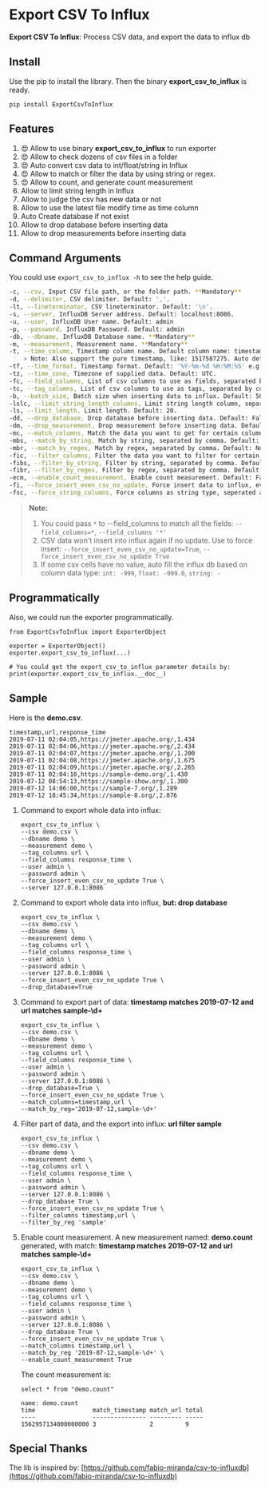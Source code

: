 Export CSV To Influx
====================

**Export CSV To Influx**: Process CSV data, and export the data to influx db

## Install

Use the pip to install the library. Then the binary **export_csv_to_influx** is ready.

```
pip install ExportCsvToInflux
```

## Features

1. :heart_eyes: Allow to use binary **export_csv_to_influx** to run exporter
2. :heart_eyes: Allow to check dozens of csv files in a folder
3. :heart_eyes: Auto convert csv data to int/float/string in Influx
4. :heart_eyes: Allow to match or filter the data by using string or regex.
5. :heart_eyes: Allow to count, and generate count measurement
6. Allow to limit string length in Influx
7. Allow to judge the csv has new data or not
8. Allow to use the latest file modify time as time column
9. Auto Create database if not exist
10. Allow to drop database before inserting data
11. Allow to drop measurements before inserting data

## Command Arguments

You could use `export_csv_to_influx -h` to see the help guide.

```bash
-c, --csv, Input CSV file path, or the folder path. **Mandatory**
-d, --delimiter, CSV delimiter. Default: ','. 
-lt, --lineterminator, CSV lineterminator. Default: '\n'. 
-s, --server, InfluxDB Server address. Default: localhost:8086.
-u, --user, InfluxDB User name. Default: admin
-p, --password, InfluxDB Password. Default: admin
-db, --dbname, InfluxDB Database name. **Mandatory**
-m, --measurement, Measurement name. **Mandatory**
-t, --time_column, Timestamp column name. Default column name: timestamp. If no timestamp column, the timestamp is set to the last file modify time for whole csv rows.
    > Note: Also support the pure timestamp, like: 1517587275. Auto detected.
-tf, --time_format, Timestamp format. Default: '%Y-%m-%d %H:%M:%S' e.g.: 1970-01-01 00:00:00.
-tz, --time_zone, Timezone of supplied data. Default: UTC.
-fc, --field_columns, List of csv columns to use as fields, separated by comma. **Mandatory**
-tc, --tag_columns, List of csv columns to use as tags, separated by comma. Default: None
-b, --batch_size, Batch size when inserting data to influx. Default: 500.
-lslc, --limit_string_length_columns, Limit string length column, separated by comma. Default: None.
-ls, --limit_length, Limit length. Default: 20.
-dd, --drop_database, Drop database before inserting data. Default: False.
-dm, --drop_measurement, Drop measurement before inserting data. Default: False.
-mc, --match_columns, Match the data you want to get for certain columns, separated by comma. Match Rule: All matches, then match. Default: None.
-mbs, --match_by_string, Match by string, separated by comma. Default: None.
-mbr, --match_by_regex, Match by regex, separated by comma. Default: None.
-fic, --filter_columns, Filter the data you want to filter for certain columns, separated by comma. Filter Rule: Any one filter success, the filter. Default: None.
-fibs, --filter_by_string, Filter by string, separated by comma. Default: None.
-fibr, --filter_by_regex, Filter by regex, separated by comma. Default: None.
-ecm, --enable_count_measurement, Enable count measurement. Default: False.
-fi, --force_insert_even_csv_no_update, Force insert data to influx, even csv no update. Default: False.
-fsc, --force_string_columns, Force columns as string type, seperated as comma. Default: None
```

> **Note:** 
> 1. You could pass `*` to --field_columns to match all the fields: `--field_columns=*`, `--field_columns '*'`
> 2. CSV data won't insert into influx again if no update. Use to force insert: `--force_insert_even_csv_no_update=True`, `--force_insert_even_csv_no_update True`
> 3. If some csv cells have no value, auto fill the influx db based on column data type: `int: -999`, `float: -999.0`, `string: -`

## Programmatically

Also, we could run the exporter programmatically.

```
from ExportCsvToInflux import ExporterObject

exporter = ExporterObject()
exporter.export_csv_to_influx(...)

# You could get the export_csv_to_influx parameter details by:
print(exporter.export_csv_to_influx.__doc__)
```

## Sample

Here is the **demo.csv**.

``` 
timestamp,url,response_time
2019-07-11 02:04:05,https://jmeter.apache.org/,1.434
2019-07-11 02:04:06,https://jmeter.apache.org/,2.434
2019-07-11 02:04:07,https://jmeter.apache.org/,1.200
2019-07-11 02:04:08,https://jmeter.apache.org/,1.675
2019-07-11 02:04:09,https://jmeter.apache.org/,2.265
2019-07-11 02:04:10,https://sample-demo.org/,1.430
2019-07-12 08:54:13,https://sample-show.org/,1.300
2019-07-12 14:06:00,https://sample-7.org/,1.289
2019-07-12 18:45:34,https://sample-8.org/,2.876
```

1. Command to export whole data into influx:

    ``` 
    export_csv_to_influx \
    --csv demo.csv \
    --dbname demo \
    --measurement demo \
    --tag_columns url \
    --field_columns response_time \
    --user admin \
    --password admin \
    --force_insert_even_csv_no_update True \
    --server 127.0.0.1:8086
    ```

2. Command to export whole data into influx, **but: drop database**

    ```
    export_csv_to_influx \
    --csv demo.csv \
    --dbname demo \
    --measurement demo \
    --tag_columns url \
    --field_columns response_time \
    --user admin \
    --password admin \
    --server 127.0.0.1:8086 \
    --force_insert_even_csv_no_update True \
    --drop_database=True
    ```

3. Command to export part of data: **timestamp matches 2019-07-12 and url matches sample-\d+**

    ``` 
    export_csv_to_influx \
    --csv demo.csv \
    --dbname demo \
    --measurement demo \
    --tag_columns url \
    --field_columns response_time \
    --user admin \
    --password admin \
    --server 127.0.0.1:8086 \
    --drop_database=True \
    --force_insert_even_csv_no_update True \
    --match_columns=timestamp,url \
    --match_by_reg='2019-07-12,sample-\d+'
    ```
    
4. Filter part of data, and the export into influx: **url filter sample**

    ``` 
    export_csv_to_influx \
    --csv demo.csv \
    --dbname demo \
    --measurement demo \
    --tag_columns url \
    --field_columns response_time \
    --user admin \
    --password admin \
    --server 127.0.0.1:8086 \
    --drop_database True \
    --force_insert_even_csv_no_update True \
    --filter_columns timestamp,url \
    --filter_by_reg 'sample'
    ```

5. Enable count measurement. A new measurement named: **demo.count** generated, with match: **timestamp matches 2019-07-12 and url matches sample-\d+**

    ```
    export_csv_to_influx \
    --csv demo.csv \
    --dbname demo \
    --measurement demo \
    --tag_columns url \
    --field_columns response_time \
    --user admin \
    --password admin \
    --server 127.0.0.1:8086 \
    --drop_database True \
    --force_insert_even_csv_no_update True \
    --match_columns timestamp,url \
    --match_by_reg '2019-07-12,sample-\d+' \
    --enable_count_measurement True 
    ```
    
    The count measurement is:
    
    ```text
    select * from "demo.count"
 
    name: demo.count
    time                match_timestamp match_url total
    ----                --------------- --------- -----
    1562957134000000000 3               2         9
    ```

## Special Thanks

The lib is inspired by: [https://github.com/fabio-miranda/csv-to-influxdb](https://github.com/fabio-miranda/csv-to-influxdb)
